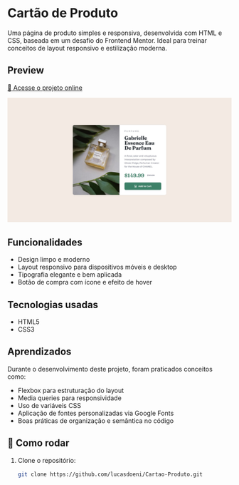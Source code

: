 # Cartão de Produto

Uma página de produto simples e responsiva, desenvolvida com HTML e CSS, baseada em um desafio do Frontend Mentor. Ideal para treinar conceitos de layout responsivo e estilização moderna.

## Preview

[🔗 Acesse o projeto online](https://lucasdoeni.github.io/Cartao-Produto/)

![Screenshot da Página](./design/desktop-design.jpg)

## Funcionalidades

- Design limpo e moderno
- Layout responsivo para dispositivos móveis e desktop
- Tipografia elegante e bem aplicada
- Botão de compra com ícone e efeito de hover

## Tecnologias usadas

- HTML5
- CSS3

## Aprendizados

Durante o desenvolvimento deste projeto, foram praticados conceitos como:

- Flexbox para estruturação do layout
- Media queries para responsividade
- Uso de variáveis CSS
- Aplicação de fontes personalizadas via Google Fonts
- Boas práticas de organização e semântica no código

## 🚀 Como rodar

1. Clone o repositório:
   ```bash
   git clone https://github.com/lucasdoeni/Cartao-Produto.git
